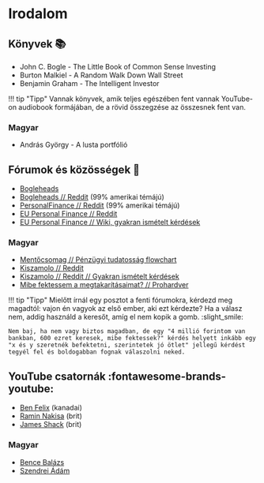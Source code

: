 # Irodalom

## Könyvek :books:

- John C. Bogle - The Little Book of Common Sense Investing
- Burton Malkiel - A Random Walk Down Wall Street
- Benjamin Graham - The Intelligent Investor

!!! tip "Tipp"
    Vannak könyvek, amik teljes egészében fent vannak YouTube-on audiobook formájában, de a rövid összegzése az összesnek fent van.

### Magyar

- András György - A lusta portfólió

## Fórumok és közösségek :speech_balloon:

- [Bogleheads](https://www.bogleheads.org/forum/)
- [Bogleheads // Reddit](https://www.reddit.com/r/Bogleheads/) (99% amerikai témájú)
- [PersonalFinance // Reddit](https://www.reddit.com/r/personalfinance/) (99% amerikai témájú)
- [EU Personal Finance // Reddit](https://www.reddit.com/r/eupersonalfinance/)
- [EU Personal Finance // Wiki, gyakran ismételt kérdések](https://www.reddit.com/r/eupersonalfinance/wiki/faq)

### Magyar

- [Mentőcsomag // Pénzügyi tudatosság flowchart](https://mentocsomag.github.io/hun-finance-flowchart/)
- [Kiszamolo // Reddit](https://www.reddit.com/r/kiszamolo/)
- [Kiszamolo // Reddit // Gyakran ismételt kérdések](https://www.reddit.com/r/kiszamolo/comments/vsmyqs/gyik_mibe_fektessem_a_p%C3%A9nzem/)
- [Mibe fektessem a megtakarításaimat? // Prohardver](https://prohardver.hu/tema/mibe_tegyem_a_megtakaritasaimat/friss.html)

!!! tip "Tipp"
    Mielőtt írnál egy posztot a fenti fórumokra, kérdezd meg magadtól: vajon én vagyok az első ember, aki ezt kérdezte? Ha a válasz nem, addig használd a keresőt, amíg el nem kopik a gomb. :slight_smile:

    Nem baj, ha nem vagy biztos magadban, de egy "4 millió forintom van bankban, 600 ezret keresek, mibe fektessek?" kérdés helyett inkább egy "x és y szeretnék befektetni, szerintetek jó ötlet" jellegű kérdést tegyél fel és boldogabban fognak válaszolni neked.
  
## YouTube csatornák :fontawesome-brands-youtube: <!-- markdownlint-disable-line MD026 -->

- [Ben Felix](https://www.youtube.com/c/BenFelixCSI) (kanadai)
- [Ramin Nakisa](https://www.youtube.com/@Pensioncraft) (brit)
- [James Shack](https://www.youtube.com/@JamesShack) (brit)

### Magyar

- [Bence Balázs](https://www.youtube.com/@bencebalazs)
- [Szendrei Ádám](https://www.youtube.com/@szendreiadam-penzugyiszaba8225)

